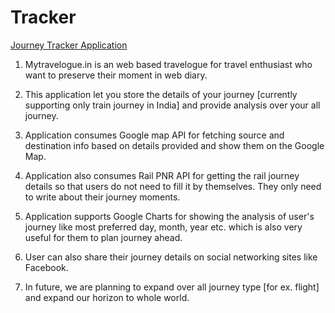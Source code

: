 Tracker
=======

[Journey Tracker Application](http://www.mytravelogue.info)

1. Mytravelogue.in is an web based travelogue for travel enthusiast who want to preserve their moment in web diary.

2. This application let you store the details of your journey [currently supporting only train journey in India] 
   and provide analysis over your all journey.

3. Application consumes Google map API for fetching source and destination info based on details provided 
   and show them on the Google Map.

4. Application also consumes Rail PNR API for getting the rail journey details so that users do not need to fill it by themselves. 
   They only need to write about their journey moments.

5. Application supports Google Charts for showing the analysis of user's journey like most preferred day, month, year etc. 
   which is also very useful for them to plan journey ahead. 

6. User can also share their journey details on social networking sites like Facebook.

7. In future, we are planning to expand over all journey type [for ex. flight] and expand our horizon to whole world.
